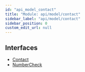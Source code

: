 ```yaml
---
id: "api_model_contact"
title: "Module: api/model/contact"
sidebar_label: "api/model/contact"
sidebar_position: 0
custom_edit_url: null
---
```


## Interfaces

- [Contact](/api/interfaces/api_model_contact.Contact.md)
- [NumberCheck](/api/interfaces/api_model_contact.NumberCheck.md)
